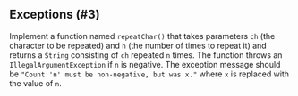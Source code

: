 ## Exceptions (#3)

Implement a function named `repeatChar()` that takes parameters `ch` (the
character to be repeated) and `n` (the number of times to repeat it) and
returns a `String` consisting of `ch` repeated `n` times. The function throws
an `IllegalArgumentException` if `n` is negative. The exception message should
be `"Count 'n' must be non-negative, but was x."` where `x` is replaced with
the value of `n`.
